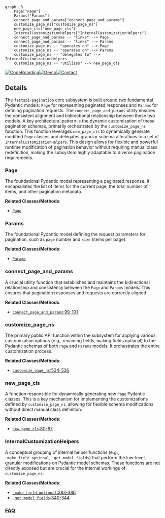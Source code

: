 ```mermaid
graph LR
    Page["Page"]
    Params["Params"]
    connect_page_and_params["connect_page_and_params"]
    customize_page_ns["customize_page_ns"]
    new_page_cls["new_page_cls"]
    InternalCustomizationHelpers["InternalCustomizationHelpers"]
    connect_page_and_params -- "links" --> Page
    connect_page_and_params -- "links" --> Params
    customize_page_ns -- "operates on" --> Page
    customize_page_ns -- "operates on" --> Params
    customize_page_ns -- "delegates to" --> InternalCustomizationHelpers
    customize_page_ns -- "utilizes" --> new_page_cls
```

[![CodeBoarding](https://img.shields.io/badge/Generated%20by-CodeBoarding-9cf?style=flat-square)](https://github.com/CodeBoarding/GeneratedOnBoardings)[![Demo](https://img.shields.io/badge/Try%20our-Demo-blue?style=flat-square)](https://www.codeboarding.org/demo)[![Contact](https://img.shields.io/badge/Contact%20us%20-%20contact@codeboarding.org-lightgrey?style=flat-square)](mailto:contact@codeboarding.org)

## Details

The `fastapi-pagination` core subsystem is built around two fundamental Pydantic models: `Page` for representing paginated responses and `Params` for defining pagination requests. The `connect_page_and_params` utility ensures the consistent alignment and bidirectional relationship between these two models. A key architectural pattern is the dynamic customization of these pagination schemas, primarily orchestrated by the `customize_page_ns` function. This function leverages `new_page_cls` to dynamically generate modified `Page` classes and delegates granular schema alterations to a set of `InternalCustomizationHelpers`. This design allows for flexible and powerful runtime modification of pagination behavior without requiring manual class redefinition, making the subsystem highly adaptable to diverse pagination requirements.

### Page
The foundational Pydantic model representing a paginated response. It encapsulates the list of items for the current page, the total number of items, and other pagination metadata.


**Related Classes/Methods**:

- <a href="https://github.com/uriyyo/fastapi-pagination/blob/main/examples/pagination_scylla.py" target="_blank" rel="noopener noreferrer">`Page`</a>


### Params
The foundational Pydantic model defining the request parameters for pagination, such as `page` number and `size` (items per page).


**Related Classes/Methods**:

- <a href="https://github.com/uriyyo/fastapi-pagination/blob/main/fastapi_pagination/async_paginator.py" target="_blank" rel="noopener noreferrer">`Params`</a>


### connect_page_and_params
A crucial utility function that establishes and maintains the bidirectional relationship and consistency between the `Page` and `Params` models. This ensures that pagination responses and requests are correctly aligned.


**Related Classes/Methods**:

- <a href="https://github.com/uriyyo/fastapi-pagination/blob/main/fastapi_pagination/bases.py#L99-L101" target="_blank" rel="noopener noreferrer">`connect_page_and_params`:99-101</a>


### customize_page_ns
The primary public API function within the subsystem for applying various customization options (e.g., renaming fields, making fields optional) to the Pydantic schemas of both `Page` and `Params` models. It orchestrates the entire customization process.


**Related Classes/Methods**:

- <a href="https://github.com/uriyyo/fastapi-pagination/blob/main/fastapi_pagination/customization.py#L534-L536" target="_blank" rel="noopener noreferrer">`customize_page_ns`:534-536</a>


### new_page_cls
A function responsible for dynamically generating new `Page` Pydantic classes. This is a key mechanism for implementing the customizations defined by `customize_page_ns`, allowing for flexible schema modifications without direct manual class definition.


**Related Classes/Methods**:

- <a href="https://github.com/uriyyo/fastapi-pagination/blob/main/fastapi_pagination/customization.py#L80-L87" target="_blank" rel="noopener noreferrer">`new_page_cls`:80-87</a>


### InternalCustomizationHelpers
A conceptual grouping of internal helper functions (e.g., `_make_field_optional`, `_get_model_fields`) that perform the low-level, granular modifications on Pydantic model schemas. These functions are not directly exposed but are crucial for the internal workings of `customize_page_ns`.


**Related Classes/Methods**:

- <a href="https://github.com/uriyyo/fastapi-pagination/blob/main/fastapi_pagination/customization.py#L383-L386" target="_blank" rel="noopener noreferrer">`_make_field_optional`:383-386</a>
- <a href="https://github.com/uriyyo/fastapi-pagination/blob/main/fastapi_pagination/customization.py#L340-L344" target="_blank" rel="noopener noreferrer">`_get_model_fields`:340-344</a>




### [FAQ](https://github.com/CodeBoarding/GeneratedOnBoardings/tree/main?tab=readme-ov-file#faq)